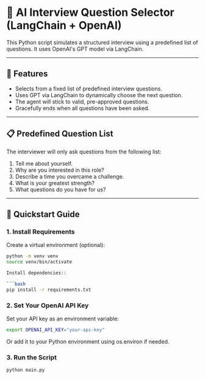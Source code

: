 # 🎤 AI Interview Question Selector (LangChain + OpenAI)

This Python script simulates a structured interview using a predefined list of questions. It uses OpenAI's GPT model via LangChain.

---

## 🧠 Features

- Selects from a fixed list of predefined interview questions.
- Uses GPT via LangChain to dynamically choose the next question.
- The agent will stick to valid, pre-approved questions.
- Gracefully ends when all questions have been asked.

---

## 📋 Predefined Question List

The interviewer will only ask questions from the following list:

1. Tell me about yourself.
2. Why are you interested in this role?
3. Describe a time you overcame a challenge.
4. What is your greatest strength?
5. What questions do you have for us?

---

## 🚀 Quickstart Guide

### 1. Install Requirements

Create a virtual environment (optional):

```bash
python -m venv venv
source venv/bin/activate 

Install dependencies::

```bash
pip install -r requirements.txt
```

### 2. Set Your OpenAI API Key

Set your API key as an environment variable:

```bash
export OPENAI_API_KEY="your-api-key"
```

Or add it to your Python environment using os.environ if needed.


### 3. Run the Script

```bash
python main.py
```